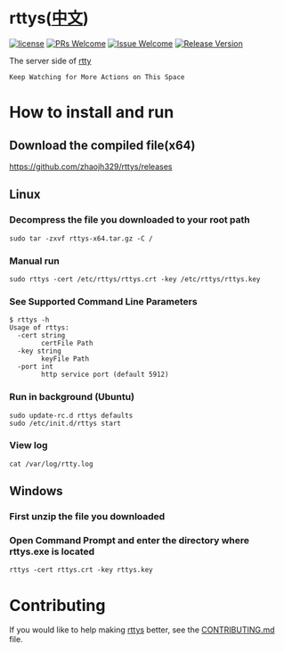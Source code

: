 # rttys([中文](/README_ZH.md))

[1]: https://img.shields.io/badge/license-LGPL2-brightgreen.svg?style=plastic
[2]: /LICENSE
[3]: https://img.shields.io/badge/PRs-welcome-brightgreen.svg?style=plastic
[4]: https://github.com/zhaojh329/rttys/pulls
[5]: https://img.shields.io/badge/Issues-welcome-brightgreen.svg?style=plastic
[6]: https://github.com/zhaojh329/rttys/issues/new
[7]: https://img.shields.io/badge/release-2.5.0-blue.svg?style=plastic
[8]: https://github.com/zhaojh329/rttys/releases

[![license][1]][2]
[![PRs Welcome][3]][4]
[![Issue Welcome][5]][6]
[![Release Version][7]][8]

The server side of [rtty](https://github.com/zhaojh329/rtty)

`Keep Watching for More Actions on This Space`

# How to install and run
## Download the compiled file(x64)

https://github.com/zhaojh329/rttys/releases

## Linux
### Decompress the file you downloaded to your root path

	sudo tar -zxvf rttys-x64.tar.gz -C /

### Manual run

    sudo rttys -cert /etc/rttys/rttys.crt -key /etc/rttys/rttys.key

### See Supported Command Line Parameters

	$ rttys -h
	Usage of rttys:
	  -cert string
	        certFile Path
	  -key string
	        keyFile Path
	  -port int
	        http service port (default 5912)

### Run in background (Ubuntu)

	sudo update-rc.d rttys defaults
    sudo /etc/init.d/rttys start

### View log

	cat /var/log/rtty.log

## Windows
### First unzip the file you downloaded
### Open Command Prompt and enter the directory where rttys.exe is located

	rttys -cert rttys.crt -key rttys.key

# Contributing
If you would like to help making [rttys](https://github.com/zhaojh329/rttys) better,
see the [CONTRIBUTING.md](https://github.com/zhaojh329/rttys/blob/master/CONTRIBUTING.md) file.
